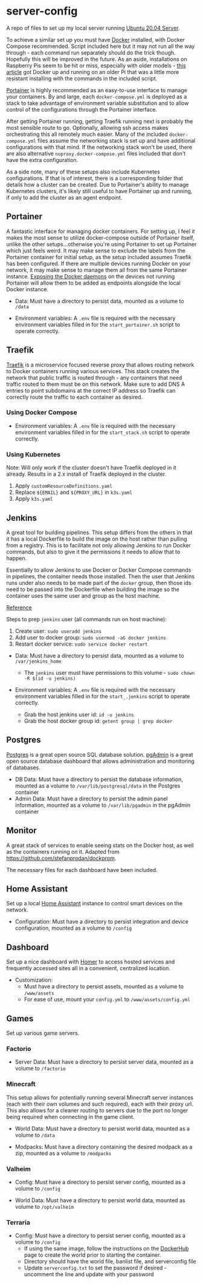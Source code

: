 # server-config

A repo of files to set up my local server running [Ubuntu 20.04 Server](https://ubuntu.com/server/docs/installation).

To achieve a similar set up you must have [Docker](https://docs.docker.com/get-docker/) installed, with Docker Compose recommended. Script included here but it may not run all the way through - each command run separately should do the trick though. Hopefully this will be improved in the future. As an aside, installations on Raspberry Pis seem to be hit or miss, especially with older models - [this article](https://withblue.ink/2019/07/13/yes-you-can-run-docker-on-raspbian.html#:~:text=Turns%20out%20there's%20plenty%20of,can%20also%20install%20Docker%20Compose.) got Docker up and running on an older Pi that was a little more resistant installing with the commands in the included script.

[Portainer](https://www.portainer.io/) is highly recommended as an easy-to-use interface to manage your containers. By and large, each `docker-compose.yml` is deployed as a stack to take advantage of environment variable substitution and to allow control of the configurations through the Portainer interface. 

After getting Portainer running, getting Traefik running next is probably the most sensible route to go. Optionally, allowing ssh access makes orchestrating this all remotely much easier. Many of the included `docker-compose.yml` files assume the networking stack is set up and have additional configurations with that mind. If the networking stack won't be used, there are also alternative `noproxy.docker-compose.yml` files included that don't have the extra configuration.

As a side note, many of these setups also include Kubernetes configurations. If that is of interest, there is a corresponding folder that details how a cluster can be created. Due to Portainer's ability to manage Kubernetes clusters, it's likely still useful to have Portainer up and running, if only to add the cluster as an agent endpoint.

## Portainer

A fantastic interface for managing docker containers. For setting up, I feel it makes the most sense to utilize docker-compose outside of Portainer itself, unlike the other setups...otherwise you're using Portainer to set up Portainer which just feels weird. It may make sense to exclude the labels from the Portainer container for initial setup, as the setup included assumes Traefik has been configured. If there are multiple devices running Docker on your network, it may make sense to manage them all from the same Portainer instance. [Exposing the Docker daemons](https://stackoverflow.com/questions/40591356/enable-docker-remote-api-raspberry-pi-raspbian/40609248#40609248) on the devices not running Portainer will allow them to be added as endpoints alongside the local Docker instance.

* Data: Must have a directory to persist data, mounted as a volume to `/data`

* Environment variables: A `.env` file is required with the necessary environment variables filled in for the `start_portainer.sh` script to operate correctly.

## Traefik

[Traefik](https://doc.traefik.io/traefik/) is a microservice focused reverse proxy that allows routing network to Docker containers running various services. This stack creates the network that public traffic is routed through - any containers that need traffic routed to them must be on this network. Make sure to add DNS A entries to point subdomains at the correct IP address so Traefik can correctly route the traffic to each container as desired.

### Using Docker Compose

* Environment variables: A `.env` file is required with the necessary environment variables filled in for the `start_stack.sh` script to operate correctly.

### Using Kubernetes

Note: Will only work if the cluster doesn't have Traefik deployed in it already. Results in a 2.x install of Traefik deployed in the cluster.

1. Apply `customResourceDefinitions.yaml`
2. Replace `${EMAIL}` and `${PROXY_URL}` in `k3s.yaml`
3. Apply `k3s.yaml`

## Jenkins

A great tool for building pipelines. This setup differs from the others in that it has a local Dockerfile to build the image on the host rather than pulling from a registry. This is to facilitate not only allowing Jenkins to run Docker commands, but also to give it the permissions it needs to allow that to happen. 

Essentially to allow Jenkins to use Docker or Docker Compose commands in pipelines, the container needs those installed. Then the user that Jenkins runs under also needs to be made part of the `docker` group, then those ids need to be passed into the Dockerfile when building the image so the container uses the same user and group as the host machine.

[Reference](https://itnext.io/docker-inside-docker-for-jenkins-d906b7b5f527)

Steps to prep `jenkins` user (all commands run on host machine):

1. Create user: `sudo useradd jenkins`
2. Add user to docker group: `sudo usermod -aG docker jenkins`
3. Restart docker service: `sudo service docker restart`

* Data: Must have a directory to persist data, mounted as a volume to `/var/jenkins_home`
  * The `jenkins` user must have permissions to this volume - `sudo chown -R $(id -u jenkins)`

* Environment variables: A `.env` file is required with the necessary environment variables filled in for the `start_.jenkins` script to operate correctly.
  * Grab the host jenkins user id: `id -u jenkins`
  * Grab the host docker group id: `getent group | grep docker`

## Postgres

[Postgres](https://www.postgresql.org/docs/13/index.html) is a great open source SQL database solution. [pgAdmin](https://www.pgadmin.org/) is a great open source database dashboard that allows administration and monitoring of databases.

* DB Data: Must have a directory to persist the database information, mounted as a volume to `/var/lib/postgresql/data` in the Postgres container
* Admin Data: Must have a directory to persist the admin panel information, mounted as a volume to `/var/lib/pgadmin` in the pgAdmin container

## Monitor

A great stack of services to enable seeing stats on the Docker host, as well as the containers running on it. Adapted from https://github.com/stefanprodan/dockprom.

The necessary files for each dashboard have been included.

## Home Assistant

Set up a local [Home Assistant](https://www.home-assistant.io/) instance to control smart devices on the network.

* Configuration: Must have a directory to persist integration and device configuration, mounted as a volume to `/config`

## Dashboard

Set up a nice dashboard with [Homer](https://github.com/bastienwirtz/homer) to access hosted services and frequently accessed sites all in a convenient, centralized location.

* Customization:
  * Must have a directory to persist assets, mounted as a volume to `/www/assets`
  * For ease of use, mount your `config.yml` to `/www/assets/config.yml`

## Games

Set up various game servers.

### Factorio

* Server Data: Must have a directory to persist server data, mounted as a volume to `/factorio`

### Minecraft

This setup allows for potentially running several Minecraft server instances (each with their own volumes and such required), each with their proxy url. This also allows for a cleaner routing to servers due to the port no longer being required when connecting in the game client.

* World Data: Must have a directory to persist world data, mounted as a volume to `/data`

* Modpacks: Must have a directory containing the desired modpack as a zip, mounted as a volume to `/modpacks`

### Valheim

* Config: Must have a directory to persist server config, mounted as a volume to `/config`

* World Data: Must have a directory to persist world data, mounted as volume to `/opt/valheim`

### Terraria

* Config: Must have a directory to persist server config, mounted as a volume to `/config`
  * If using the same image, follow the instructions on the [DockerHub](https://hub.docker.com/r/beardedio/terraria) page to create the world prior to starting the container.
  * Directory should have the world file, banlist file, and serverconfig file
  * Update `serverconfig.txt` to set the password if desired - uncomment the line and update with your password
